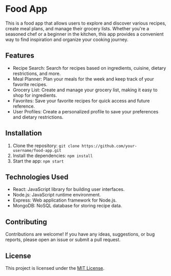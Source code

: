 # Food App

This is a food app that allows users to explore and discover various recipes, create meal plans, and manage their grocery lists. Whether you're a seasoned chef or a beginner in the kitchen, this app provides a convenient way to find inspiration and organize your cooking journey.

## Features

- Recipe Search: Search for recipes based on ingredients, cuisine, dietary restrictions, and more.
- Meal Planner: Plan your meals for the week and keep track of your favorite recipes.
- Grocery List: Create and manage your grocery list, making it easy to shop for ingredients.
- Favorites: Save your favorite recipes for quick access and future reference.
- User Profiles: Create a personalized profile to save your preferences and dietary restrictions.

## Installation

1. Clone the repository: `git clone https://github.com/your-username/food-app.git`
2. Install the dependencies: `npm install`
3. Start the app: `npm start`

## Technologies Used

- React: JavaScript library for building user interfaces.
- Node.js: JavaScript runtime environment.
- Express: Web application framework for Node.js.
- MongoDB: NoSQL database for storing recipe data.

## Contributing

Contributions are welcome! If you have any ideas, suggestions, or bug reports, please open an issue or submit a pull request.

## License

This project is licensed under the [MIT License](LICENSE).